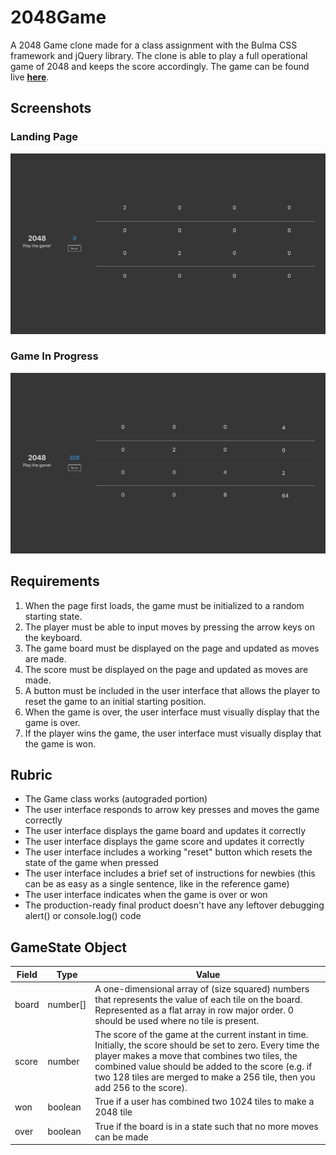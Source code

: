 # 2048Game
A 2048 Game clone made for a class assignment with the Bulma CSS framework and jQuery library. The clone is able to play a full operational game of 2048 and keeps the score accordingly. The game can be found live **[here](https://hamzahch.com/2048Game/)**.

## Screenshots
### Landing Page
![Landing Page](Screenshot_2019-12-26_0.png)

### Game In Progress
![In Progress](Screenshot_2019-12-26_1.png)

## Requirements
1. When the page first loads, the game must be initialized to a random starting state.
2. The player must be able to input moves by pressing the arrow keys on the keyboard.
3. The game board must be displayed on the page and updated as moves are made.
4. The score must be displayed on the page and updated as moves are made.
5. A button must be included in the user interface that allows the player to reset the game to an initial starting position.
6. When the game is over, the user interface must visually display that the game is over.
7. If the player wins the game, the user interface must visually display that the game is won.

## Rubric
- The Game class works (autograded portion)
- The user interface responds to arrow key presses and moves the game correctly
- The user interface displays the game board and updates it correctly
- The user interface displays the game score and updates it correctly
- The user interface includes a working "reset" button which resets the state of the game when pressed
- The user interface includes a brief set of instructions for newbies (this can be as easy as a single sentence, like in the reference game)
- The user interface indicates when the game is over or won
- The production-ready final product doesn't have any leftover debugging alert() or console.log() code

## GameState Object
| Field | Type | Value |
--------|------|-------|
| board | number[] | A one-dimensional array of (size squared) numbers that represents the value of each tile on the board. Represented as a flat array in row major order. 0 should be used where no tile is present. |
| score | number | The score of the game at the current instant in time. Initially, the score should be set to zero. Every time the player makes a move that combines two tiles, the combined value should be added to the score (e.g. if two 128 tiles are merged to make a 256 tile, then you add 256 to the score). |
| won | boolean | True if a user has combined two 1024 tiles to make a 2048 tile |
| over | boolean | True if the board is in a state such that no more moves can be made |
